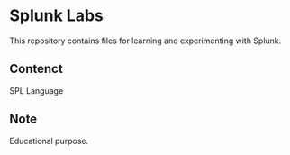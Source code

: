 # Splunk Labs

This repository contains files for learning and experimenting with Splunk.

## Contenct

SPL Language

## Note

Educational purpose.
